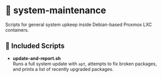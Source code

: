 # 🔧 system-maintenance

Scripts for general system upkeep inside Debian-based Proxmox LXC containers.

## 📜 Included Scripts

- **update-and-report.sh**  
  Runs a full system update with `apt`, attempts to fix broken packages, and prints a list of recently upgraded packages.

